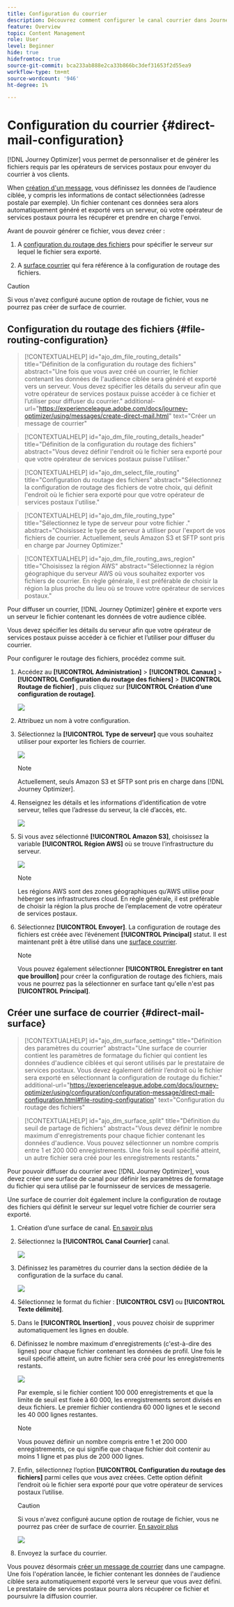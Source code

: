```yaml
---
title: Configuration du courrier
description: Découvrez comment configurer le canal courrier dans Journey Optimizer
feature: Overview
topic: Content Management
role: User
level: Beginner
hide: true
hidefromtoc: true
source-git-commit: bca233ab888e2ca33b866bc3def31653f2d55ea9
workflow-type: tm+mt
source-wordcount: '946'
ht-degree: 1%

---
```


# Configuration du courrier {#direct-mail-configuration}

[!DNL Journey Optimizer] vous permet de personnaliser et de générer les fichiers requis par les opérateurs de services postaux pour envoyer du courrier à vos clients.

When [création d&#39;un message](../messages/create-direct-mail.md), vous définissez les données de l’audience ciblée, y compris les informations de contact sélectionnées (adresse postale par exemple). Un fichier contenant ces données sera alors automatiquement généré et exporté vers un serveur, où votre opérateur de services postaux pourra les récupérer et prendre en charge l&#39;envoi.

Avant de pouvoir générer ce fichier, vous devez créer :

1. A [configuration du routage des fichiers](#file-routing-configuration) pour spécifier le serveur sur lequel le fichier sera exporté.

1. A [surface courrier](#direct-mail-surface) qui fera référence à la configuration de routage des fichiers.

>[!CAUTION]
>
>Si vous n&#39;avez configuré aucune option de routage de fichier, vous ne pourrez pas créer de surface de courrier.

## Configuration du routage des fichiers {#file-routing-configuration}

>[!CONTEXTUALHELP]
>id="ajo_dm_file_routing_details"
>title="Définition de la configuration du routage des fichiers"
>abstract="Une fois que vous avez créé un courrier, le fichier contenant les données de l&#39;audience ciblée sera généré et exporté vers un serveur. Vous devez spécifier les détails du serveur afin que votre opérateur de services postaux puisse accéder à ce fichier et l’utiliser pour diffuser du courrier."
>additional-url="https://experienceleague.adobe.com/docs/journey-optimizer/using/messages/create-direct-mail.html" text="Créer un message de courrier"

>[!CONTEXTUALHELP]
>id="ajo_dm_file_routing_details_header"
>title="Définition de la configuration du routage des fichiers"
>abstract="Vous devez définir l&#39;endroit où le fichier sera exporté pour que votre opérateur de services postaux puisse l&#39;utiliser."

>[!CONTEXTUALHELP]
>id="ajo_dm_select_file_routing"
>title="Configuration du routage des fichiers"
>abstract="Sélectionnez la configuration de routage des fichiers de votre choix, qui définit l&#39;endroit où le fichier sera exporté pour que votre opérateur de services postaux l&#39;utilise."

>[!CONTEXTUALHELP]
>id="ajo_dm_file_routing_type"
>title="Sélectionnez le type de serveur pour votre fichier ."
>abstract="Choisissez le type de serveur à utiliser pour l&#39;export de vos fichiers de courrier. Actuellement, seuls Amazon S3 et SFTP sont pris en charge par Journey Optimizer."

>[!CONTEXTUALHELP]
>id="ajo_dm_file_routing_aws_region"
>title="Choisissez la région AWS"
>abstract="Sélectionnez la région géographique du serveur AWS où vous souhaitez exporter vos fichiers de courrier. En règle générale, il est préférable de choisir la région la plus proche du lieu où se trouve votre opérateur de services postaux."

Pour diffuser un courrier, [!DNL Journey Optimizer] génère et exporte vers un serveur le fichier contenant les données de votre audience ciblée.

Vous devez spécifier les détails du serveur afin que votre opérateur de services postaux puisse accéder à ce fichier et l’utiliser pour diffuser du courrier.

Pour configurer le routage des fichiers, procédez comme suit.

1. Accédez au **[!UICONTROL Administration]** > **[!UICONTROL Canaux]** > **[!UICONTROL Configuration du routage des fichiers]** > **[!UICONTROL Routage de fichier]** , puis cliquez sur **[!UICONTROL Création d’une configuration de routage]**.

   ![](assets/file-routing-config-button.png)

1. Attribuez un nom à votre configuration.

1. Sélectionnez la **[!UICONTROL Type de serveur]** que vous souhaitez utiliser pour exporter les fichiers de courrier.

   ![](assets/file-routing-config-type.png)

   >[!NOTE]
   >
   >Actuellement, seuls Amazon S3 et SFTP sont pris en charge dans [!DNL Journey Optimizer].

1. Renseignez les détails et les informations d’identification de votre serveur, telles que l’adresse du serveur, la clé d’accès, etc.

   ![](assets/file-routing-config-sftp-details.png)

1. Si vous avez sélectionné **[!UICONTROL Amazon S3]**, choisissez la variable **[!UICONTROL Région AWS]** où se trouve l’infrastructure du serveur.

   ![](assets/file-routing-config-aws-region.png)

   >[!NOTE]
   >
   >Les régions AWS sont des zones géographiques qu’AWS utilise pour héberger ses infrastructures cloud. En règle générale, il est préférable de choisir la région la plus proche de l’emplacement de votre opérateur de services postaux.

1. Sélectionnez **[!UICONTROL Envoyer]**. La configuration de routage des fichiers est créée avec l’événement **[!UICONTROL Principal]** statut. Il est maintenant prêt à être utilisé dans une [surface courrier](#direct-mail-surface).

   >[!NOTE]
   >
   >Vous pouvez également sélectionner **[!UICONTROL Enregistrer en tant que brouillon]** pour créer la configuration de routage des fichiers, mais vous ne pourrez pas la sélectionner en surface tant qu&#39;elle n&#39;est pas **[!UICONTROL Principal]**.

## Créer une surface de courrier {#direct-mail-surface}

>[!CONTEXTUALHELP]
>id="ajo_dm_surface_settings"
>title="Définition des paramètres du courrier"
>abstract="Une surface de courrier contient les paramètres de formatage du fichier qui contient les données d&#39;audience ciblées et qui seront utilisés par le prestataire de services postaux. Vous devez également définir l’endroit où le fichier sera exporté en sélectionnant la configuration de routage du fichier."
>additional-url="https://experienceleague.adobe.com/docs/journey-optimizer/using/configuration/configuration-message/direct-mail-configuration.html#file-routing-configuration" text="Configuration du routage des fichiers"

<!--
>[!CONTEXTUALHELP]
>id="ajo_dm_surface_sort"
>title="Define the sort order"
>abstract="If you select this option, the sort will be by profile ID, ascending or descending. If you unselect it, the sorting configuration defined when creating the direct mail message within a journey or a campaign."-->

>[!CONTEXTUALHELP]
>id="ajo_dm_surface_split"
>title="Définition du seuil de partage de fichiers"
>abstract="Vous devez définir le nombre maximum d&#39;enregistrements pour chaque fichier contenant les données d&#39;audience. Vous pouvez sélectionner un nombre compris entre 1 et 200 000 enregistrements. Une fois le seuil spécifié atteint, un autre fichier sera créé pour les enregistrements restants."

Pour pouvoir diffuser du courrier avec [!DNL Journey Optimizer], vous devez créer une surface de canal pour définir les paramètres de formatage du fichier qui sera utilisé par le fournisseur de services de messagerie.

Une surface de courrier doit également inclure la configuration de routage des fichiers qui définit le serveur sur lequel votre fichier de courrier sera exporté.

1. Création d’une surface de canal. [En savoir plus](channel-surfaces.md)

1. Sélectionnez la **[!UICONTROL Canal Courrier]** canal.

   ![](assets/surface-direct-mail-channel.png)

1. Définissez les paramètres du courrier dans la section dédiée de la configuration de la surface du canal.

   ![](assets/surface-direct-mail-settings.png)

1. Sélectionnez le format du fichier : **[!UICONTROL CSV]** ou **[!UICONTROL Texte délimité]**.

1. Dans le **[!UICONTROL Insertion]** , vous pouvez choisir de supprimer automatiquement les lignes en double.

1. Définissez le nombre maximum d&#39;enregistrements (c&#39;est-à-dire des lignes) pour chaque fichier contenant les données de profil. Une fois le seuil spécifié atteint, un autre fichier sera créé pour les enregistrements restants.

   ![](assets/surface-direct-mail-split.png)

   Par exemple, si le fichier contient 100 000 enregistrements et que la limite de seuil est fixée à 60 000, les enregistrements seront divisés en deux fichiers. Le premier fichier contiendra 60 000 lignes et le second les 40 000 lignes restantes.

   >[!NOTE]
   >
   >Vous pouvez définir un nombre compris entre 1 et 200 000 enregistrements, ce qui signifie que chaque fichier doit contenir au moins 1 ligne et pas plus de 200 000 lignes.

1. Enfin, sélectionnez l’option **[!UICONTROL Configuration du routage des fichiers]** parmi celles que vous avez créées. Cette option définit l’endroit où le fichier sera exporté pour que votre opérateur de services postaux l’utilise.

   >[!CAUTION]
   >
   >Si vous n&#39;avez configuré aucune option de routage de fichier, vous ne pourrez pas créer de surface de courrier. [En savoir plus](#file-routing-configuration)

   ![](assets/surface-direct-mail-file-routing.png)

1. Envoyez la surface du courrier.

Vous pouvez désormais [créer un message de courrier](../messages/create-direct-mail.md) dans une campagne. Une fois l&#39;opération lancée, le fichier contenant les données de l&#39;audience ciblée sera automatiquement exporté vers le serveur que vous avez défini. Le prestataire de services postaux pourra alors récupérer ce fichier et poursuivre la diffusion courrier.